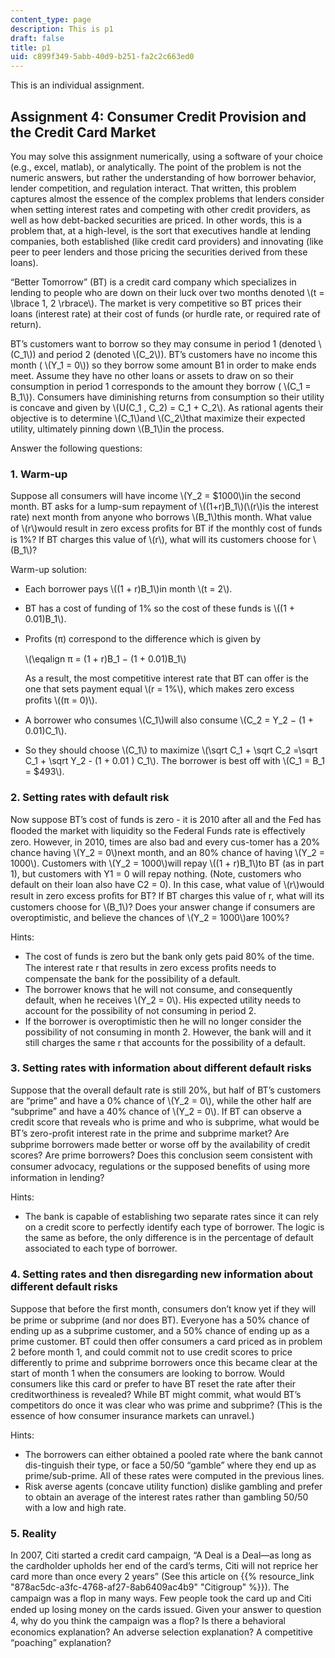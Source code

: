 ```yaml
---
content_type: page
description: This is p1
draft: false
title: p1
uid: c899f349-5abb-40d9-b251-fa2c2c663ed0
---
```

This is an individual assignment.

## Assignment 4: Consumer Credit Provision and the Credit Card Market

You may solve this assignment numerically, using a software of your choice (e.g., excel, matlab), or analytically. The point of the problem is not the numeric answers, but rather the understanding of how borrower behavior, lender competition, and regulation interact. That written, this problem captures almost the essence of the complex problems that lenders consider when setting interest rates and competing with other credit providers, as well as how debt-backed securities are priced. In other words, this is a problem that, at a high-level, is the sort that executives handle at lending companies, both established (like credit card providers) and innovating (like peer to peer lenders and those pricing the securities derived from these loans).

“Better Tomorrow” (BT) is a credit card company which specializes in lending to people who are down on their luck over two months denoted \\(t = \\lbrace 1, 2 \\rbrace\\). The market is very competitive so BT prices their loans (interest rate) at their cost of funds (or hurdle rate, or required rate of return).

BT’s customers want to borrow so they may consume in period 1 (denoted \\(C\_1\\)) and period 2 (denoted \\(C\_2\\)). BT’s customers have no income this month ( \\(Y\_1 = 0\\)) so they borrow some amount B1 in order to make ends meet. Assume they have no other loans or assets to draw on so their consumption in period 1 corresponds to the amount they borrow ( \\(C\_1 = B\_1\\)). Consumers have diminishing returns from consumption so their utility is concave and given by \\(U(C\_1 , C\_2) = C\_1 + C\_2\\). As rational agents their objective is to determine \\(C\_1\\)and \\(C\_2\\)that maximize their expected utility, ultimately pinning down \\(B\_1\\)in the process.

Answer the following questions:

### 1\. Warm-up

Suppose all consumers will have income \\(Y\_2 = $1000\\)in the second month. BT asks for a lump-sum repayment of \\((1+r)B\_1\\)(\\(r\\)is the interest rate) next month from anyone who borrows \\(B\_1\\)this month. What value of \\(r\\)would result in zero excess proﬁts for BT if the monthly cost of funds is 1%? If BT charges this value of \\(r\\), what will its customers choose for \\(B\_1\\)?

Warm-up solution:

- Each borrower pays \\((1 + r)B\_1\\)in month \\(t = 2\\).
- BT has a cost of funding of 1% so the cost of these funds is \\((1 + 0.01)B\_1\\).
- Proﬁts (π) correspond to the difference which is given by   
      
    \\(\\eqalign π = (1 + r)B\_1 − (1 + 0.01)B\_1\\)  
      
    As a result, the most competitive interest rate that BT can offer is the one that sets payment equal \\(r = 1%\\), which makes zero excess proﬁts \\((π = 0)\\).
- A borrower who consumes \\(C\_1\\)will also consume \\(C\_2 = Y\_2 − (1 + 0.01)C\_1\\).
- So they should choose \\(C\_1\\) to maximize \\(\\sqrt C\_1 + \\sqrt C\_2 =\\sqrt C\_1 + \\sqrt Y\_2 - (1 + 0.01 ) C\_1\\). The borrower is best off with \\(C\_1 = B\_1 = $493\\).

### 2\. Setting rates with default risk

Now suppose BT’s cost of funds is zero - it is 2010 after all and the Fed has ﬂooded the market with liquidity so the Federal Funds rate is effectively zero. However, in 2010, times are also bad and every cus-tomer has a 20% chance having \\(Y\_2 = 0\\)next month, and an 80% chance of having \\(Y\_2 = 1000\\). Customers with \\(Y\_2 = 1000\\)will repay \\((1 + r)B\_1\\)to BT (as in part 1), but customers with Y1 = 0 will repay nothing. (Note, customers who default on their loan also have C2 = 0). In this case, what value of \\(r\\)would result in zero excess proﬁts for BT? If BT charges this value of r, what will its customers choose for \\(B\_1\\)? Does your answer change if consumers are overoptimistic, and believe the chances of \\(Y\_2 = 1000\\)are 100%?

Hints:

- The cost of funds is zero but the bank only gets paid 80% of the time. The interest rate r that results in zero excess proﬁts needs to compensate the bank for the possibility of a default.
- The borrower knows that he will not consume, and consequently default, when he receives \\(Y\_2 = 0\\). His expected utility needs to account for the possibility of not consuming in period 2.
- If the borrower is overoptimistic then he will no longer consider the possibility of not consuming in month 2. However, the bank will and it still charges the same r that accounts for the possibility of a default.

### 3\. Setting rates with information about different default risks

Suppose that the overall default rate is still 20%, but half of BT’s customers are “prime” and have a 0% chance of \\(Y\_2 = 0\\), while the other half are “subprime” and have a 40% chance of \\(Y\_2 = 0\\). If BT can observe a credit score that reveals who is prime and who is subprime, what would be BT’s zero-proﬁt interest rate in the prime and subprime market? Are subprime borrowers made better or worse off by the availability of credit scores? Are prime borrowers? Does this conclusion seem consistent with consumer advocacy, regulations or the supposed beneﬁts of using more information in lending?

Hints:

- The bank is capable of establishing two separate rates since it can rely on a credit score to perfectly identify each type of borrower. The logic is the same as before, the only difference is in the percentage of default associated to each type of borrower.

### 4\. Setting rates and then disregarding new information about different default risks

Suppose that before the ﬁrst month, consumers don’t know yet if they will be prime or subprime (and nor does BT). Everyone has a 50% chance of ending up as a subprime customer, and a 50% chance of ending up as a prime customer. BT could then offer consumers a card priced as in problem 2 before month 1, and could commit not to use credit scores to price differently to prime and subprime borrowers once this became clear at the start of month 1 when the consumers are looking to borrow. Would consumers like this card or prefer to have BT reset the rate after their creditworthiness is revealed? While BT might commit, what would BT’s competitors do once it was clear who was prime and subprime? (This is the essence of how consumer insurance markets can unravel.)

Hints:

- The borrowers can either obtained a pooled rate where the bank cannot dis-tinguish their type, or face a 50/50 “gamble” where they end up as prime/sub-prime. All of these rates were computed in the previous lines.
- Risk averse agents (concave utility function) dislike gambling and prefer to obtain an average of the interest rates rather than gambling 50/50 with a low and high rate.

### 5\. Reality

In 2007, Citi started a credit card campaign, “A Deal is a Deal—as long as the cardholder upholds her end of the card’s terms, Citi will not reprice her card more than once every 2 years” (See this article on {{% resource_link "878ac5dc-a3fc-4768-af27-8ab6409ac4b9" "Citigroup" %}}). The campaign was a ﬂop in many ways. Few people took the card up and Citi ended up losing money on the cards issued. Given your answer to question 4, why do you think the campaign was a ﬂop? Is there a behavioral economics explanation? An adverse selection explanation? A competitive “poaching” explanation?